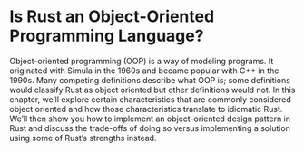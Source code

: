 # Is Rust an Object-Oriented Programming Language?

Object-oriented programming (OOP) is a way of modeling programs. It originated
with Simula in the 1960s and became popular with C++ in the 1990s. Many
competing definitions describe what OOP is; some definitions would classify
Rust as object oriented but other definitions would not. In this chapter, we’ll
explore certain characteristics that are commonly considered object oriented
and how those characteristics translate to idiomatic Rust. We’ll then show you
how to implement an object-oriented design pattern in Rust and discuss the
trade-offs of doing so versus implementing a solution using some of Rust’s
strengths instead.
